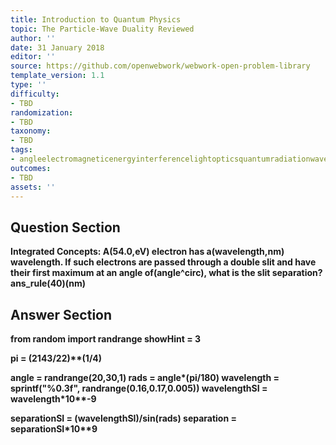 ```yaml
---
title: Introduction to Quantum Physics
topic: The Particle-Wave Duality Reviewed
author: ''
date: 31 January 2018
editor: ''
source: https://github.com/openwebwork/webwork-open-problem-library
template_version: 1.1
type: ''
difficulty:
- TBD
randomization:
- TBD
taxonomy:
- TBD
tags:
- angleelectromagneticenergyinterferencelightopticsquantumradiationwavewavelength
outcomes:
- TBD
assets: ''
---
```


## Question Section 

<b>
<b>Integrated Concepts:<b> A(54.0,eV) electron has a(wavelength,nm) wavelength. If such electrons are passed through a double slit and have their first maximum at an angle of(angle^circ), what is the slit separation?
ans_rule(40)(nm)



## Answer Section

from random import randrange
showHint = 3

pi = (2143/22)**(1/4)

angle = randrange(20,30,1)
rads = angle*(pi/180)
wavelength = sprintf("%0.3f", randrange(0.16,0.17,0.005))
wavelengthSI = wavelength*10**-9

separationSI = (wavelengthSI)/sin(rads)
separation = separationSI*10**9